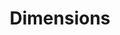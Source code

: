 ---
bigquery: https://console.cloud.google.com/bigquery?p=covid-19-dimensions-ai&page=table&d=data&t=publications
contributors: Digital Science, https://www.digital-science.com/
cost: Free for personal, non-commercial use.
description: Dimensions contains more than 100 million publications, ranging from
  articles published in scholarly journals, books and book chapters, to preprints
  and conference proceedings. All publications are contextualized with linked data
  sets, funding, publications, patents, clinical trials, and policy documents. You
  can also view associated categories, funders, institutions, and researcher profiles.
documentation: https://docs.dimensions.ai/bigquery/index.html
last_edit: 04/12/2022, 04:01:30
location: https://www.dimensions.ai/products/free/
maintained_by: Digital Science, https://www.digital-science.com/
schema_fields:
- researcher_ids
- journal
- priority_year
- repository_id
- family_count
- legal_events
- mesh_terms
- ipcr
- associated_publication_id
- brief_title
- inventor_names
- research_org_state_names
- citation_string
- current_assignee_countries
- current_assignee_orgs
- mesh_headings
- acronym
- parent_id
- original_assignee
- filing_status
- funding_cad
- associated_publication_arxiv_id
- categories
- funding_currency
- types
- pmcid
- start_year
- phase
- status
- publication_date
- assignee_countries
- start_date
- concepts
- editors
- funding_cny
- address
- pmid
- category_uoa
- metrics
- original_assignee_countries
- funder_org_cities
- isbn
- research_org_state_codes
- authors
- date_online
- conference
- doi
- funding_gbp
- resulting_publication_ids
- email_address
- registry
- clinical_trial_ids
- priority_date
- arxiv_id
- date_normal
- date_imported_gbq
- funding_details
- grant_number
- links
- jurisdiction
- granted_date
- conditions
- application_number
- name
- funder_org_state_codes
- category_icrp_cso
- category_for
- issue
- patent_ids
- open_access_categories_v2
- publisher
- citations_count
- category_bra
- labels
- publication_year
- book_series_title
- open_access_categories
- family_members_ids
- category_icrp_ct
- book_title
- funding_amount
- original_assignee_orgs
- funding_aud
- relationships
- filing_year
- id
- cited_by_ids
- associated_grant_ids
- description
- date_print
- foa_number
- gender
- funding_eur
- journal_lists
- repository_name
- kind
- citations
- funding_nzd
- pages
- research_org_cities
- language
- funder_org
- funder_countries
- acknowledgements
- repository_url
- research_org_country_names
- associated_publication_pmid
- created_date
- license
- active_years
- date
- eisbn
- family_id
- interventions
- organisation_details
- granted_year
- reference_ids
- source_id
- year
- altmetrics
- research_org_city_names
- research_orgs
- wikipedia_url
- cpc
- investigators
- aliases
- abstract
- research_org_countries
- filing_date
- proceedings_title
- volume
- supporting_grant_ids
- funder_orgs
- linkout
- original_title
- end_date
- funding_chf
- expiration_date
- current_assignee
- type
- publication_ids
- category_sdg
- category_hrcs_hc
- date_inserted
- funder_org_acronyms
- established
- category_hra
- assignee_orgs
- date_modified
- resulting_publication_doi
- category_rcdc
- embargo_date
- external_ids
- expiration_year
- associated_publication_doi
- original_abstract
- funder_org_countries
- acronyms
- legal_status
- title
- subtitles
- category_hrcs_rac
- end_year
- funding_usd
- funding_jpy
shortname: dimensions
tags:
- scholarly literature
- patents
- funding
- clinical trials
- academic profiles
terms_of_use: 'Use of both the Dimensions COVID-19 dataset and full Dimensions dataset
  are subject to the Dimensions Terms of use: https://www.dimensions.ai/policies-terms-legal '
title: Dimensions
uuid: dcff88bd-fe6b-4fdb-8159-809bf9d7bc1c
---